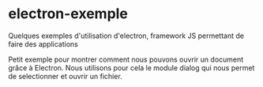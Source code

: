 # electron-exemple
Quelques exemples d'utilisation d'electron, framework JS permettant de faire des applications

Petit exemple pour montrer comment nous pouvons ouvrir un document grâce à Electron.
Nous utilisons pour cela le module dialog qui nous permet de selectionner et ouvrir un fichier.
